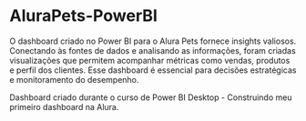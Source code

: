 # AluraPets-PowerBI
O dashboard criado no Power BI para o Alura Pets fornece insights valiosos. Conectando às fontes de dados e analisando as informações, foram criadas visualizações que permitem acompanhar métricas como vendas, produtos e perfil dos clientes. Esse dashboard é essencial para decisões estratégicas e monitoramento do desempenho.


Dashboard criado durante o curso de Power BI Desktop - Construindo meu primeiro dashboard na Alura.

